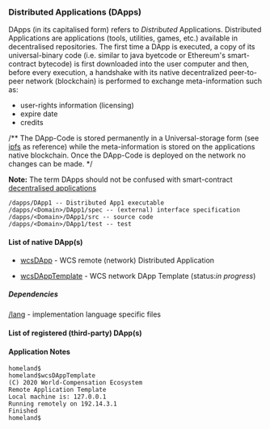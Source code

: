 ### Distributed Applications (DApps)

DApps (in its capitalised form) refers to *Distributed* Applications.
Distributed Applications are applications (tools, utilities, games, etc.) available in decentralised repositories. 
The first time a DApp is executed, a copy of its universal-binary code (i.e. similar to java byetcode or Ethereum's smart-contract bytecode) is first downloaded into the user computer and then, before every execution, a handshake with its native decentralized peer-to-peer network (blockchain) is performed to exchange meta-information such as:
- user-rights information (licensing)
- expire date
- credits

/**
The DApp-Code is stored permanently in a Universal-storage form (see [ipfs](https://docs.ipfs.io/) as reference) while the meta-information is stored on the applications native blockchain.
Once the DApp-Code is deployed on the network no changes can be made.
*/

**Note:** The term DApps should not be confused with smart-contract [decentralised applications](https://ethereum.org/en/developers/docs/dapps/)

```
/dapps/DApp1 -- Distributed App1 executable
/dapps/<Domain>/DApp1/spec -- (external) interface specification
/dapps/<Domain>/DApp1/src -- source code
/dapps/<Domain>/DApp1/test -- test
```

#### List of native DApp(s)

* [wcsDApp](/dapps/wcsDApp) - WCS remote (network) Distributed Application

* [wcsDAppTemplate](/dapps/wcsDAppTemplate) - WCS network DApp Template (status:*in progress*)


##### Dependencies
[/lang](/lang) - implementation language specific files

#### List of registered (third-party) DApp(s)


#### Application Notes

```
homeland$
homeland$wcsDAppTemplate
(C) 2020 World-Compensation Ecosystem
Remote Application Template
Local machine is: 127.0.0.1
Running remotely on 192.14.3.1
Finished
homeland$
```
